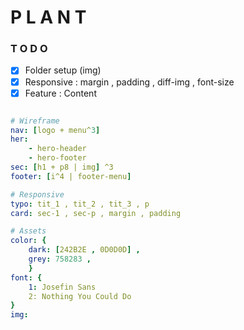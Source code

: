 # P L A N T

### T O D O
- [x] Folder setup (img)
- [x] Responsive : margin , padding , diff-img , font-size
- [x] Feature : Content

<!-- 
1. wireframe
2. assets : icon , img , color , font
3. setup Dev Env : IDE , lib , module
4. Testing assets & Wireframe
5. Responsive Screen
 -->



```yaml

# Wireframe
nav: [logo + menu^3]
her: 
    - hero-header
    - hero-footer
sec: [h1 + p8 | img] ^3
footer: [i^4 | footer-menu]

# Responsive
typo: tit_1 , tit_2 , tit_3 , p
card: sec-1 , sec-p , margin , padding

# Assets
color: {
    dark: [242B2E , 0D0D0D] ,
    grey: 758283 ,
    }
font: {
    1: Josefin Sans
    2: Nothing You Could Do
}
img:

```